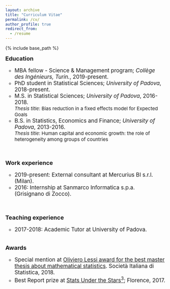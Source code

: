 ```yaml
---
layout: archive
title: "Curriculum Vitae"
permalink: /cv/
author_profile: true
redirect_from:
  - /resume
---
```


{% include base_path %}

<style type="text/css">
    a.typeA:hover {text-decoration: underline;}
</style>

<font style="font-size:17px">
<b style="font-size:18px"> Education </b>
<ul style="list-style-type:circle;">
  <li> MBA fellow - Science & Management program; <i>Collège des Ingénieurs, Turin.</i>, 2019-present.</li>
  <li> PhD student in Statistical Sciences; <i>University of Padova</i>, 2018-present.</li>
  <li> M.S. in Statistical Sciences; <i>University of Padova</i>, 2016-2018.</li><font style="font-size:15px">
  <i>Thesis title</i>: Bias reduction in a fixed effects model for Expected Goals</font>
  <font style="font-size:17px"><li> B.S. in Statistics, Economics and Finance; <i>University of Padova</i>, 2013-2016.</li></font> <font style="font-size:15px">
  <i>Thesis title</i>: Human capital and economic growth: the role of heterogeneity among groups of countries</font> 
</ul>  
<br>


<b style="font-size:18px"> Work experience </b>
<ul style="list-style-type:circle;">
  <li>2019-present: External consultant at Mercurius BI s.r.l. (Milan). </li>
  <li>2016: Internship at Sanmarco Informatica s.p.a. (Grisignano di Zocco). </li>
</ul>
<br>

<b style="font-size:18px">Teaching experience</b>
<ul style="list-style-type:circle;"> 
  <li>2017-2018: Academic Tutor at University of Padova.</li>
</ul>

<br>
<b style="font-size:18px">Awards</b>
<ul style="list-style-type:circle;"> 
<li> Special mention at <a class="typeA" href="https://www.sis-statistica.it/index.php?p=9928&l=ita/">Oliviero Lessi award for the best master thesis about mathematical statistics</a>. Società Italiana di Statistica, 2018.</li>
<li> Best Report prize at <a class="typeA" href="http://local.disia.unifi.it/sus3/">Stats Under the Stars<sup>3</sup></a>; Florence, 2017.</li>
</ul>
  
  
<br/>


